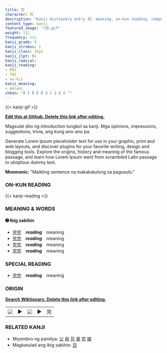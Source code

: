 ```yaml
---
title: 完
character: 完
description: "Kanji dictionary entry 完: meaning, on-kun reading, compounds, origin, related kanji"
content_type: kanji
featured_image: "/完.gif"
weight: 111
frequency: 111
kanji_grade: 9
kanji_strokes: 1
kanji_class: Jōyō
kanji_jlpt: N1
kanji_radical: 
kanji_reading: 
- DAI
- TAI
- oo-kii
kanji_meaning:
- malaki
chōon: "Ā Ī Ū Ē Ō ā ī ū ē ō ’"
---
```

[//]: # (Don't edit the line below. Kanji animated GIF code is automatically generated.)
{{< kanji-gif >}}

[//]: # (Edit below this line.)

**[Edit this at Github. Delete this link after editing.](https://github.com/tim0g/tim/tree/main/content/kanji/完/index.md)**

Magsulat dito ng introduction tungkol sa kanji. Mga opinions, impressions, suggestions, trivia, ang kung ano-ano pa.

Generate Lorem Ipsum placeholder text for use in your graphic, print and web layouts, and discover plugins for your favorite writing, design and blogging tools. Explore the origins, history and meaning of the famous passage, and learn how Lorem Ipsum went from scrambled Latin passage to ubiqitous dummy text.
 
**Mnemonic:** "Maikling sentence na makakatulong sa pagsaulo."

### ON-KUN READING

[//]: # (Don't edit the line below. ON-KUN READING code is automatically generated.)
{{< kanji-reading >}}

### MEANING & WORDS

#### ➊ **Ibig sabihin**
  - [完](../完)[完](../完)　***reading***　meaning
  - [完](../完)[完](../完)　***reading***　meaning
  - [完](../完)[完](../完)　***reading***　meaning
  - [完](../完)[完](../完)　***reading***　meaning

### SPECIAL READING
  - [完](../完)[完](../完)　***reading***　meaning

### ORIGIN

**[Search Wiktionary. Delete this link after editing.](https://wiktionary.org/wiki/完)**
<table class="kanji-table"><tr><td>
<img src="60px-完-bronze.svg.png">
</td><td>▶</td><td>
<img src="60px-完-oracle.svg.png">
</td><td>▶</td>
<td class="kanji-origin">完</td>
</tr></table>

### RELATED KANJI
- Miyembro ng pamilya: [父](../父) [母](../母) [兄](../兄) [弟](../弟) [完](../完) [娘](../娘)
- Magkatulad ang ibig sabihin: [日](../日)
